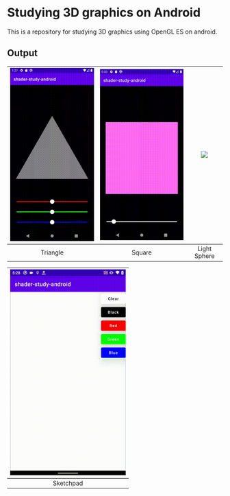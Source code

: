 # Studying 3D graphics on Android
This is a repository for studying 3D graphics using OpenGL ES on android.

## Output
|<img src="https://github.com/Komeyama/shader-study-android/blob/main/art/triangle.gif" width="270">|<img src="https://github.com/Komeyama/shader-study-android/blob/main/art/square.gif" width="270">|<img src="https://github.com/Komeyama/shader-study-android/blob/main/art/light_sphere.gif" width="270">|
|:---:|:---:|:---:|
|Triangle|Square|Light Sphere|

|<img src="https://github.com/Komeyama/shader-study-android/blob/main/art/sketchpad.gif" width="270">|
|:---:|
|Sketchpad|
